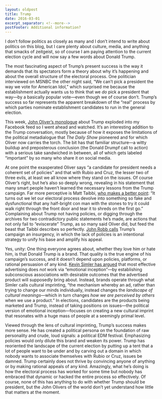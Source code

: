 ```yaml
---
layout: oldpost
title: Trump
date: 2016-03-01
excerpt_separator: <!--more-->
postFooter: Additional information?
---
```


I don’t follow politics as closely as many and I don’t intend to write about politics on this blog, but I care plenty about culture, media, and anything that smacks of zeitgeist, so of course I am paying attention to the current election cycle and will now say a few words about Donald Trump.

The most fascinating aspect of Trump’s present success is the way it demands that its spectators form a theory about why it’s happening and about the overall structure of the electoral process. One politician interviewed on MSNBC the other night said, “We can’t pick a president the way we vote for American Idol,” which surprised me because the establishment actually wants us to think that we <em>do</em> pick a president that way—by a basically popular vote—even though we of course don’t. Trump’s success so far represents the apparent breakdown of the “real” process by which parties nominate establishment candidates to run in the general election.

This week, <a href="https://www.youtube.com/watch?v=DnpO_RTSNmQ">John Oliver’s monologue</a> about Trump exploded into my Facebook feed so I went ahead and watched. It’s an interesting addition to the Trump conversation, mostly because of how it exposes the limitations of the political metadialogue that <em>The Daily Show</em> pioneered and for which Oliver now carries the torch. The bit has that familiar structure—a witty buildup and preposterous conclusion (the Donald Drumpf call to action) with a serious take sandwiched in between, all of which gets labeled “important” by so many who share it on social media.

At one point the exasperated Oliver says “a candidate for president needs a coherent set of policies” and that with Rubio and Cruz, the lesser two of three evils, at least we all know where they stand on the issues. Of course Oliver’s right, but he’s also so deeply wrong, revealing in his statement that many smart people haven’t learned the necessary lessons from the Trump campaign. Far more perceptive is Matt Taibbi, <a href="http://www.rollingstone.com/politics/news/how-america-made-donald-trump-unstoppable-20160224">who makes a better point</a>: “It turns out we let our electoral process devolve into something so fake and dysfunctional that any half-bright con man with the stones to try it could walk right through the front door and tear it to shreds on the first go.” Complaining about Trump not having policies, or digging through the archives for two contradictory public statements he’s made, are actions that not only fail to “eviscerate” Trump, as so many said Oliver did, but feed the beast that Taibbi describes so perfectly. <a href="https://medium.com/@johnrobb/trump-s-insurgency-27cf64d0bce3#.t6c7mfo1r">John Robb calls</a> Trump’s campaign an insurgency, in which the lack of policies is an intentional strategy to unify his base and amplify his appeal.

Yes, unity: One thing everyone agrees about, whether they love him or hate him, is that Donald Trump is a brand. That quality is the true engine of his campaign’s success, and it doesn’t depend upon policies, platforms, or rational persuasion of any kind. <a href="http://www.meltingasphalt.com/ads-dont-work-that-way/">Kevin Simler has argued</a> that most effective advertising does <em>not </em>work via “emotional inception”—by establishing subconscious associations with desirable outcomes that the advertised product will supposedly bring about. Instead, brands operate through what Simler calls cultural imprinting, “the mechanism whereby an ad, rather than trying to change our minds individually, instead changes the <em>landscape of cultural meanings</em>—which in turn changes <em>how we are perceived by others</em> when we use a product.” In elections, candidates are the products being marketed and Trump, instead of taking positions on issues—the political version of emotional inception—focuses on creating a new cultural imprint that resonates with a huge mass of people at a seemingly primal level.

Viewed through the lens of cultural imprinting, Trump’s success makes more sense. He has created a political persona on the foundation of raw personality and crude, loud signals: a political EDM festival. Emphasizing policies would only dilute this brand and weaken its power. Trump has reoriented the landscape of the current election by putting up a tent that a lot of people want to be under and by carving out a domain in which nobody wants to associate themselves with Rubio or Cruz, issues be damned. Trump certainly does not thrive by convincing anyone of anything or by making rational appeals of any kind. Amazingly, what he’s doing is how the electoral process has worked for some time but nobody has embraced that dynamic or hacked the entire process so effectively. Of course, none of this has anything to do with whether Trump should be president, but the John Olivers of the world don’t yet understand how little that matters at the moment.